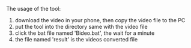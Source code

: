 The usage of the tool:

1. download the video in your phone, then copy the video file to the PC
2. put the tool into the directory same with the video file
3. click the bat file named 'Bideo.bat', the wait for a minute
4. the file named 'result' is the videos converted file